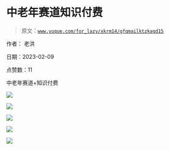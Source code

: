 # 中老年赛道知识付费

> 原文：[`www.yuque.com/for_lazy/xkrm14/gfqmailktzkagd15`](https://www.yuque.com/for_lazy/xkrm14/gfqmailktzkagd15)

作者： 老洪

日期：2023-02-09

点赞数：11

中老年赛道+知识付费

![](img/d1f7fb2a7a544af9d0d1575ab164dae3.png)  

![](img/ae37446e515a3482e7ac6124a83517a7.png)

![](img/d6fb7d12f239fbf87265ce7f7d8d6523.png)

![](img/dd455575988161208517dd99c95a8838.png)

![](img/cf92e6887bcc5a38ec0c65fed4df732e.png)



